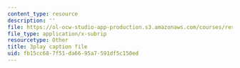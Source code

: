 ```yaml
---
content_type: resource
description: ''
file: https://ol-ocw-studio-app-production.s3.amazonaws.com/courses/res-15-003-shaping-the-future-of-work-15-662x-spring-2016/fb15cc687f51da6695a7591df5c150ed_xApFTcsFPcQ.srt
file_type: application/x-subrip
resourcetype: Other
title: 3play caption file
uid: fb15cc68-7f51-da66-95a7-591df5c150ed
---
```

